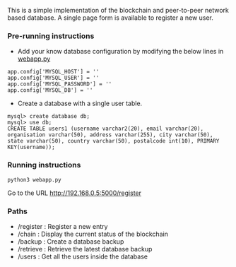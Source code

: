 This is a simple implementation of the blockchain and peer-to-peer network based database. A single page form is available to register a new user.

### Pre-running instructions

* Add your know database configuration by modifying the below lines in [webapp.py](./webapp.py)

```
app.config['MYSQL_HOST'] = ''
app.config['MYSQL_USER'] = ''
app.config['MYSQL_PASSWORD'] = ''
app.config['MYSQL_DB'] = ''
```

* Create a database with a single user table.

```
mysql> create database db;
mysql> use db;
CREATE TABLE users1 (username varchar2(20), email varchar(20), organisation varchar(50), address varchar(255), city varchar(50), state varchar(50), country varchar(50), postalcode int(10), PRIMARY KEY(username));
```

### Running instructions

```
python3 webapp.py
```
Go to the URL http://192.168.0.5:5000/register

### Paths

* /register : Register a new entry
* /chain : Display the current status of the blockchain
* /backup : Create a database backup
* /retrieve : Retrieve the latest database backup
* /users : Get all the users inside the database